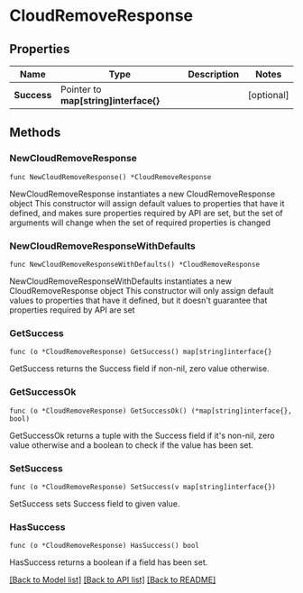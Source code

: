 # CloudRemoveResponse

## Properties

Name | Type | Description | Notes
------------ | ------------- | ------------- | -------------
**Success** | Pointer to **map[string]interface{}** |  | [optional] 

## Methods

### NewCloudRemoveResponse

`func NewCloudRemoveResponse() *CloudRemoveResponse`

NewCloudRemoveResponse instantiates a new CloudRemoveResponse object
This constructor will assign default values to properties that have it defined,
and makes sure properties required by API are set, but the set of arguments
will change when the set of required properties is changed

### NewCloudRemoveResponseWithDefaults

`func NewCloudRemoveResponseWithDefaults() *CloudRemoveResponse`

NewCloudRemoveResponseWithDefaults instantiates a new CloudRemoveResponse object
This constructor will only assign default values to properties that have it defined,
but it doesn't guarantee that properties required by API are set

### GetSuccess

`func (o *CloudRemoveResponse) GetSuccess() map[string]interface{}`

GetSuccess returns the Success field if non-nil, zero value otherwise.

### GetSuccessOk

`func (o *CloudRemoveResponse) GetSuccessOk() (*map[string]interface{}, bool)`

GetSuccessOk returns a tuple with the Success field if it's non-nil, zero value otherwise
and a boolean to check if the value has been set.

### SetSuccess

`func (o *CloudRemoveResponse) SetSuccess(v map[string]interface{})`

SetSuccess sets Success field to given value.

### HasSuccess

`func (o *CloudRemoveResponse) HasSuccess() bool`

HasSuccess returns a boolean if a field has been set.


[[Back to Model list]](../README.md#documentation-for-models) [[Back to API list]](../README.md#documentation-for-api-endpoints) [[Back to README]](../README.md)


